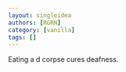 ```yaml
---
layout: singleidea
authors: [RGRN]
category: [vanilla]
tags: []
---
```

Eating a d corpse cures deafness.
